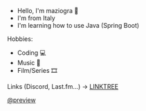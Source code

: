 - Hello, I'm maziogra 👋
- I'm from Italy
- I'm learning how to use Java (Spring Boot)

Hobbies:
- Coding 💻
- Music 🎵
- Film/Series 🎞️

Links (Discord, Last.fm...) -> [LINKTREE](https://linktr.ee/maziogra)


[@preview](https://github-readme-stats.vercel.app/api/wakatime?username=maziogra&api_domain=wakapi.dev&bg_color=1A202C&title_color=2F855A&icon_color=2F855A&text_color=ffffff&custom_title=Wakapi%20Week%20Stats&layout=compact)
